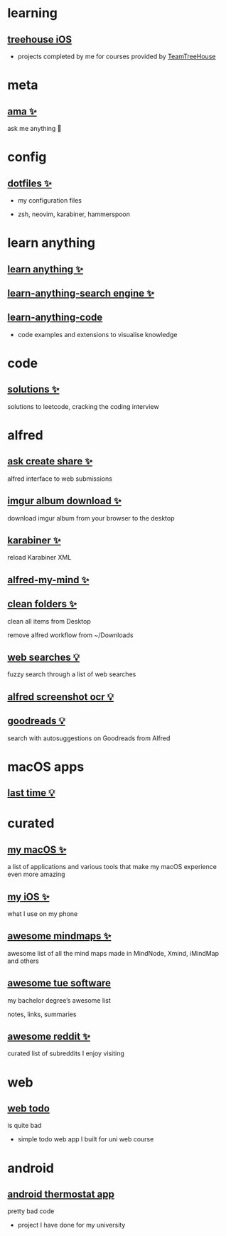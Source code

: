 # learning


## [treehouse iOS](https://github.com/nikitavoloboev/treehouse-ios)

- projects completed by me for courses provided by [TeamTreeHouse](https://teamtreehouse.com/)


# meta


## [ama ✨](https://github.com/nikitavoloboev/ama)

ask me anything 💬


# config


## [dotfiles ✨](https://github.com/nikitavoloboev/dotfiles)

- my configuration files

- zsh, neovim, karabiner, hammerspoon


# learn anything


## [learn anything ✨](https://github.com/nikitavoloboev/learn-anything)

## [learn-anything-search engine ✨](https://github.com/learn-anything/search-engine)

## [learn-anything-code](https://github.com/nikitavoloboev/knowledge-map-code)

- code examples and extensions to visualise knowledge


# code


## [solutions ✨](https://github.com/nikitavoloboev/solutions)

solutions to leetcode, cracking the coding interview


# alfred


## [ask create share ✨](https://github.com/nikitavoloboev/alfred-ask-create-share)

alfred interface to web submissions

## [imgur album download ✨](https://github.com/nikitavoloboev/alfred-imgur-album-download)

download imgur album from your browser to the desktop

## [karabiner ✨](https://github.com/nikitavoloboev/alfred-karabiner)

reload Karabiner XML

## [alfred-my-mind ✨](https://github.com/nikitavoloboev/alfred-learn-anything)

## [clean folders ✨](https://github.com/nikitavoloboev/alfred-clean-folders)

clean all items from Desktop  
  
remove alfred workflow from ~/Downloads

## [web searches 💡](https://github.com/nikitavoloboev/alfred-web-searches)

fuzzy search through a list of web searches

## [alfred screenshot ocr 💡](https://github.com/nikitavoloboev/alfred-screenshot-ocr)

## [goodreads 💡](https://github.com/nikitavoloboev/alfred-goodreads)

search with autosuggestions on Goodreads from Alfred


# macOS apps


## [last time 💡](https://github.com/nikitavoloboev/last-time)


# curated


## [my macOS ✨](https://github.com/nikitavoloboev/my-mac-os)

a list of applications and various tools that make my macOS experience even more amazing

## [my iOS ✨](https://github.com/nikitavoloboev/my-ios)

what I use on my phone

## [awesome mindmaps ✨](https://github.com/nikitavoloboev/awesome-mindmaps)

awesome list of all the mind maps made in MindNode, Xmind, iMindMap and others

## [awesome tue software](https://github.com/nikitavoloboev/awesome-tue-software)

my bachelor degree’s awesome list  
  
notes, links, summaries

## [awesome reddit ✨](https://github.com/nikitavoloboev/awesome-reddit)

curated list of subreddits I enjoy visiting


# web


## [web todo](https://github.com/nikitavoloboev/web-todo)

is quite bad 

- simple todo web app I built for uni web course


# android


## [android thermostat app](REMOVE:)

pretty bad code

- project I have done for my university

